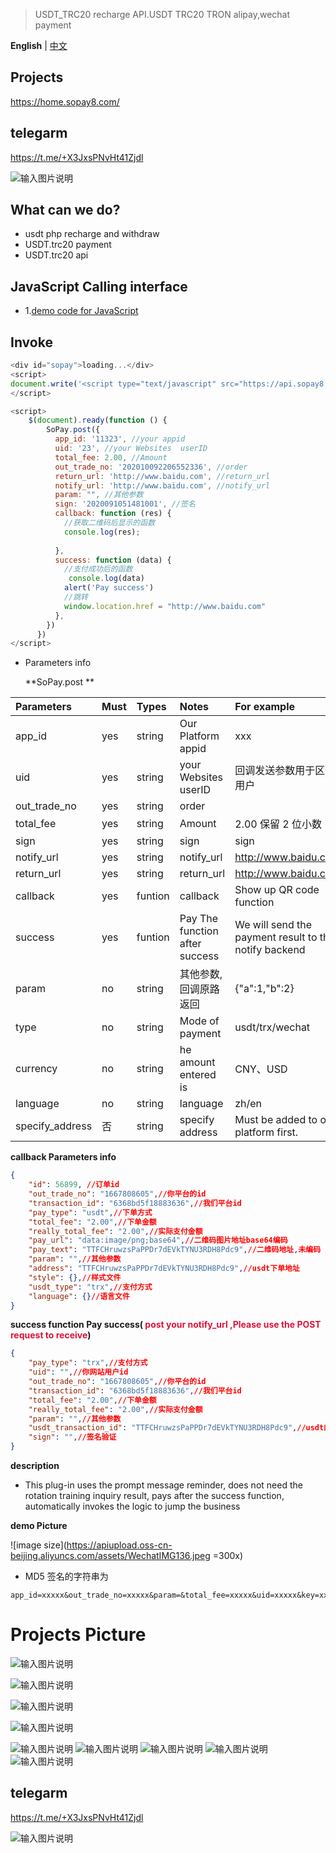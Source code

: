 > USDT_TRC20 recharge API.USDT TRC20 TRON alipay,wechat payment

**English** | [中文](https://github.com/amu1433/sopay/)

## Projects

<a href="https://home.sopay8.com/">https://home.sopay8.com/</a>

## telegarm

https://t.me/+X3JxsPNvHt41Zjdl

![输入图片说明](https://apiupload.oss-cn-beijing.aliyuncs.com/tinymce/20220905/57bdc18c6e9045a72cfea9143751bbac.png 'api.png')

## What can we do?

- usdt php recharge and withdraw
- USDT.trc20 payment
- USDT.trc20 api

## JavaScript Calling interface

- 1.<a href="https://github.com/amu1433/sopay/blob/main/demo.html" target="_blank">demo code for JavaScript </a>

## Invoke

```JavaScript
<div id="sopay">loading...</div>
<script>
document.write('<script type="text/javascript" src="https://api.sopay8.com/assets/sopay.js?v=' + Math.random() + '"><\/script>')
</script>

<script>
    $(document).ready(function () {
        SoPay.post({
          app_id: '11323', //your appid
          uid: '23', //your Websites  userID
          total_fee: 2.00, //Amount
          out_trade_no: '202010092206552336', //order
          return_url: 'http://www.baidu.com', //return_url
          notify_url: 'http://www.baidu.com', //notify_url
          param: "", //其他参数
          sign: '2020091051481001', //签名
          callback: function (res) {
            //获取二维码后显示的函数
            console.log(res);
 
          },
          success: function (data) {
            //支付成功后的函数
             console.log(data)
            alert('Pay success')
            //跳转
            window.location.href = "http://www.baidu.com"
          },
        })
      })
</script>
```


- Parameters  info

  **SoPay.post **

| Parameters      | Must | Types   | Notes                          | For example                                           |
| :-------------- | :--- | :------ | :----------------------------- | :---------------------------------------------------- |
| app_id          | yes  | string  | Our Platform appid             | xxx                                                   |
| uid             | yes  | string  | your Websites  userID          | 回调发送参数用于区分用户                              |
| out_trade_no    | yes  | string  | order                          |
| total_fee       | yes  | string  | Amount                         | 2.00 保留 2 位小数                                    |
| sign            | yes  | string  | sign                           | sign                                                  |
| notify_url      | yes  | string  | notify_url                     | http://www.baidu.com                                  |
| return_url      | yes  | string  | return_url                     | http://www.baidu.com                                  |
| callback        | yes  | funtion | callback                       | Show up QR code function                              |
| success         | yes  | funtion | Pay The function after success | We will send the payment result to the notify backend |
| param           | no   | string  | 其他参数,回调原路返回          | {"a":1,"b":2}                                         |
| type            | no   | string  | Mode of payment                | usdt/trx/wechat                                       |
| currency        | no   | string  | he amount entered is           | CNY、USD                                              |
| language        | no   | string  | language                       | zh/en                                                 |
| specify_address | 否   | string  | specify address                | Must be added to our platform first.                  |


**callback  Parameters  info**

```json
{
    "id": 56899, //订单id
    "out_trade_no": "1667808605",//你平台的id
    "transaction_id": "6368bd5f18883636",//我们平台id
    "pay_type": "usdt",//下单方式
    "total_fee": "2.00",//下单金额
    "really_total_fee": "2.00",//实际支付金额
    "pay_url": "data:image/png;base64",//二维码图片地址base64编码
    "pay_text": "TTFCHruwzsPaPPDr7dEVkTYNU3RDH8Pdc9",//二维码地址,未编码
    "param": "",//其他参数
    "address": "TTFCHruwzsPaPPDr7dEVkTYNU3RDH8Pdc9",//usdt下单地址
    "style": {},//样式文件
    "usdt_type": "trx",//支付方式
    "language": {}//语言文件
}

```
**success function  Pay success(<font color=Crimson> post  your notify_url ,Please use the POST request to receive</font>)**


```json
{
    "pay_type": "trx",//支付方式
    "uid": "",//你网站用户id
    "out_trade_no": "1667808605",//你平台的id
    "transaction_id": "6368bd5f18883636",//我们平台id
    "total_fee": "2.00",//下单金额
    "really_total_fee": "2.00",//实际支付金额
    "param": "",//其他参数
    "usdt_transaction_id": "TTFCHruwzsPaPPDr7dEVkTYNU3RDH8Pdc9",//usdt的txId 的地址
    "sign": "",//签名验证
}

```
**description**

- This plug-in uses the prompt message reminder, does not need the rotation training inquiry result, pays after the success function, automatically invokes the logic to jump the business

**demo Picture**

![image size](https://apiupload.oss-cn-beijing.aliyuncs.com/assets/WechatIMG136.jpeg =300x)

- MD5 签名的字符串为

```
app_id=xxxxx&out_trade_no=xxxxx&param=&total_fee=xxxxx&uid=xxxxx&key=xxxxx
```

# Projects Picture

![输入图片说明](https://apiupload.oss-cn-beijing.aliyuncs.com/tinymce/20220419/b4f1b47f5dc8a939c186f74690539e83.png 'api.png')

![输入图片说明](https://apiupload.oss-cn-beijing.aliyuncs.com/tinymce/20220419/12b3110af50953cb184a7901c50fa73a.png 'api.png')

![输入图片说明](https://apiupload.oss-cn-beijing.aliyuncs.com/tinymce/20220419/6032d99b0d96bc0493a0ca2aa83dbe6d.png 'api.png')

![输入图片说明](https://apiupload.oss-cn-beijing.aliyuncs.com/tinymce/20220419/cd21ad18daf55fa92d81678164204f02.png 'api.png')

![输入图片说明](https://apiupload.oss-cn-beijing.aliyuncs.com/tinymce/20220419/0384e9a94182b32a99148969c359d92f.png 'api.png')
![输入图片说明](https://apiupload.oss-cn-beijing.aliyuncs.com/tinymce/20220419/444c48b6aa8b07211bb11327ab182e02.png 'api.png')
![输入图片说明](https://apiupload.oss-cn-beijing.aliyuncs.com/tinymce/20220419/5ede6de3de421f094f791a942c1479b3.png 'api.png')
![输入图片说明](https://apiupload.oss-cn-beijing.aliyuncs.com/tinymce/20220419/e57d6214c0a4a881e643a3c67f387166.png 'api.png')
![输入图片说明](https://apiupload.oss-cn-beijing.aliyuncs.com/tinymce/20220419/eb902bfbe4ef3b36b0881ba82331c268.png 'api.png')

## telegarm

https://t.me/+X3JxsPNvHt41Zjdl

![输入图片说明](https://apiupload.oss-cn-beijing.aliyuncs.com/tinymce/20220905/57bdc18c6e9045a72cfea9143751bbac.png 'api.png')
